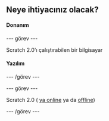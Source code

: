 ## Neye ihtiyacınız olacak?

#### Donanım

\--- görev \---

Scratch 2.0'ı çalıştırabilen bir bilgisayar

#### Yazılım

\--- /görev \---

\--- görev \---

Scratch 2.0 ( [ya online](https://scratch.mit.edu/projects/editor/) ya da [offline](https://scratch.mit.edu/scratch2download/))

\--- /görev \---